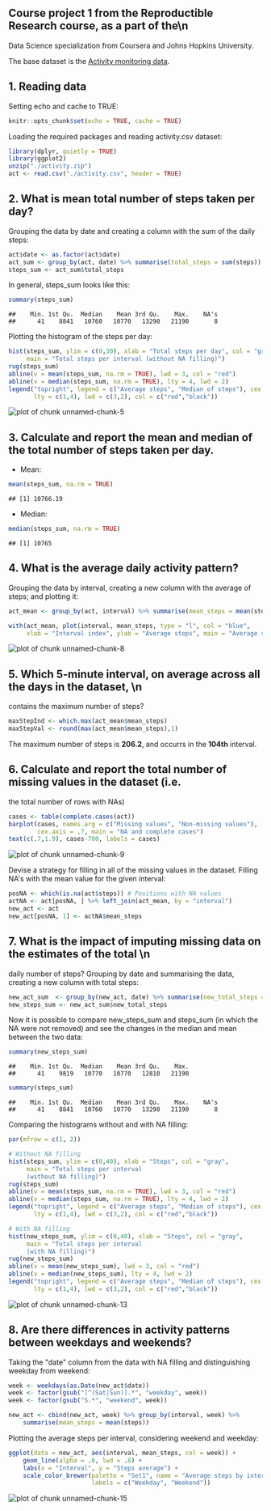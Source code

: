 ## Course project 1 from the Reproductible Research course, as a part of the\n
 Data Science specialization from Coursera and Johns Hopkins University.

The base dataset is the [Activity monitoring data](https://d396qusza40orc.cloudfront.net/repdata%2Fdata%2Factivity.zip).

## 1. Reading data

Setting echo and cache to TRUE:

```r
knitr::opts_chunk$set(echo = TRUE, cache = TRUE)
```

Loading the required packages and reading activity.csv dataset:

```r
library(dplyr, quietly = TRUE)
library(ggplot2)
unzip("./activity.zip")
act <- read.csv("./activity.csv", header = TRUE)
```

## 2. What is mean total number of steps taken per day?
Grouping the data by date and creating a column with the sum of the daily steps:

```r
act$date <- as.factor(act$date)
act_sum <- group_by(act, date) %>% summarise(total_steps = sum(steps))
steps_sum <- act_sum$total_steps
```
In general, steps_sum looks like this:

```r
summary(steps_sum)
```

```
##    Min. 1st Qu.  Median    Mean 3rd Qu.    Max.    NA's 
##      41    8841   10760   10770   13290   21190       8
```
Plotting the histogram of the steps per day:

```r
hist(steps_sum, ylim = c(0,30), xlab = "Total steps per day", col = "gray",
     main = "Total steps per interval (without NA filling)")
rug(steps_sum)
abline(v = mean(steps_sum, na.rm = TRUE), lwd = 3, col = "red")
abline(v = median(steps_sum, na.rm = TRUE), lty = 4, lwd = 2)
legend("topright", legend = c("Average steps", "Median of steps"), cex = .8,
       lty = c(1,4), lwd = c(3,2), col = c("red","black"))
```

![plot of chunk unnamed-chunk-5](figure/unnamed-chunk-5-1.png)

## 3. Calculate and report the mean and median of the total number of steps taken per day.

* Mean:

```r
mean(steps_sum, na.rm = TRUE)
```

```
## [1] 10766.19
```
* Median:

```r
median(steps_sum, na.rm = TRUE)
```

```
## [1] 10765
```

## 4. What is the average daily activity pattern?
Grouping the data by interval, creating a new column with the average of steps;
and plotting it:

```r
act_mean <- group_by(act, interval) %>% summarise(mean_steps = mean(steps, na.rm = TRUE))

with(act_mean, plot(interval, mean_steps, type = "l", col = "blue", 
     xlab = "Interval index", ylab = "Average steps", main = "Average steps per interval"))
```

![plot of chunk unnamed-chunk-8](figure/unnamed-chunk-8-1.png)

## 5. Which 5-minute interval, on average across all the days in the dataset, \n
contains the maximum number of steps?

```r
maxStepInd <- which.max(act_mean$mean_steps)
maxStepVal <- round(max(act_mean$mean_steps),1)
```
The maximum number of steps is **206.2**, and occurrs in the **104th** interval.

## 6. Calculate and report the total number of missing values in the dataset (i.e.
the total number of rows with NAs)

```r
cases <- table(complete.cases(act))
barplot(cases, names.arg = c("Missing values", "Non-missing values"), 
        cex.axis = .7, main = "NA and complete cases")
text(c(.7,1.9), cases-700, labels = cases)
```

![plot of chunk unnamed-chunk-9](figure/unnamed-chunk-9-1.png)

Devise a strategy for filling in all of the missing values in the dataset.
Filling NA's with the mean value for the given interval:

```r
posNA <- which(is.na(act$steps)) # Positions with NA values
actNA <- act[posNA, ] %>% left_join(act_mean, by = "interval")
new_act <- act
new_act[posNA, 1] <- actNA$mean_steps
```

## 7. What is the impact of imputing missing data on the estimates of the total \n
daily number of steps?
Grouping by date and summarising the data, creating a new column with total steps:

```r
new_act_sum  <- group_by(new_act, date) %>% summarise(new_total_steps = sum(steps)) 
new_steps_sum <- new_act_sum$new_total_steps
```

Now it is possible to compare new_steps_sum and steps_sum (in which the NA were not removed)
and see the changes in the median and mean between the two data:

```r
summary(new_steps_sum)
```

```
##    Min. 1st Qu.  Median    Mean 3rd Qu.    Max. 
##      41    9819   10770   10770   12810   21190
```

```r
summary(steps_sum)
```

```
##    Min. 1st Qu.  Median    Mean 3rd Qu.    Max.    NA's 
##      41    8841   10760   10770   13290   21190       8
```

Comparing the histograms without and with NA filling: 

```r
par(mfrow = c(1, 2))

# Without NA filling
hist(steps_sum, ylim = c(0,40), xlab = "Steps", col = "gray",
     main = "Total steps per interval 
     (without NA filling)")
rug(steps_sum)
abline(v = mean(steps_sum, na.rm = TRUE), lwd = 3, col = "red")
abline(v = median(steps_sum, na.rm = TRUE), lty = 4, lwd = 2)
legend("topright", legend = c("Average steps", "Median of steps"), cex = .6,
       lty = c(1,4), lwd = c(3,2), col = c("red","black"))

# With NA filling
hist(new_steps_sum, ylim = c(0,40), xlab = "Steps", col = "gray", 
     main = "Total steps per interval 
     (with NA filling)")
rug(new_steps_sum)
abline(v = mean(new_steps_sum), lwd = 3, col = "red")
abline(v = median(new_steps_sum), lty = 4, lwd = 2)
legend("topright", legend = c("Average steps", "Median of steps"), cex = .6,
       lty = c(1,4), lwd = c(3,2), col = c("red","black"))
```

![plot of chunk unnamed-chunk-13](figure/unnamed-chunk-13-1.png)

## 8. Are there differences in activity patterns between weekdays and weekends?
Taking the "date" column from the data with NA filling and distinguishing 
weekday from weekend:

```r
week <- weekdays(as.Date(new_act$date))
week <- factor(gsub("[^(Sat|Sun)].*", "weekday", week))
week <- factor(gsub("S.*", "weekend", week))

new_act <- cbind(new_act, week) %>% group_by(interval, week) %>% 
    summarise(mean_steps = mean(steps))
```

Plotting the average steps per interval, considering weekend and weekday:

```r
ggplot(data = new_act, aes(interval, mean_steps, col = week)) +
    geom_line(alpha = .6, lwd = .8) +
    labs(x = "Interval", y = "Steps average") +
    scale_color_brewer(palette = "Set1", name = "Average steps by interval", 
                       labels = c("Weekday", "Weekend"))
```

![plot of chunk unnamed-chunk-15](figure/unnamed-chunk-15-1.png)
